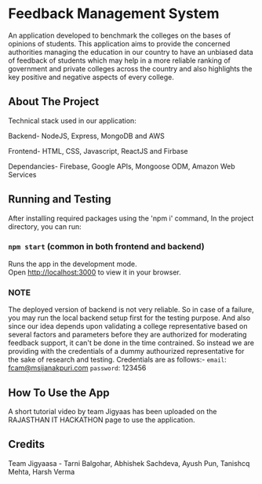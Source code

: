 
# Feedback Management System

An application developed to benchmark the colleges on the bases of opinions of students. 
This application aims to provide the concerned authorities managing the education in our country to have an unbiased data of feedback of students which may help in a more reliable ranking of government and private colleges across the country and also highlights the key positive and negative aspects of every college.


## About The Project
Technical stack used in our application:

Backend-
NodeJS,
Express,
MongoDB and 
AWS

Frontend- HTML, CSS, Javascript, ReactJS and Firbase

Dependancies- Firebase, Google APIs, Mongoose ODM, Amazon Web Services

## Running and Testing
After installing required packages using the 'npm i' command, In the project directory, you can run:

### `npm start` (common in both frontend and backend)

Runs the app in the development mode.\
Open [http://localhost:3000](http://localhost:3000) to view it in your browser.

### NOTE 
The deployed version of backend is not very reliable. So in case of a failure, you may run the local backend setup first for the testing purpose.
And also since our idea depends upon validating a college representative based on several factors and parameters before they are authorized for moderating feedback support, it can't be done in the time contrained. So instead we are providing with the credentials of a dummy authourized representative for the sake of research and testing.
Credentials are as follows:- 
`email`: fcam@msijanakpuri.com
`password`: 123456

## How To Use the App

A short tutorial video by team Jigyaas has been uploaded on the RAJASTHAN IT
HACKATHON page to use the application.

## Credits
Team Jigyaasa - Tarni Balgohar, Abhishek Sachdeva, Ayush Pun, Tanishcq Mehta, Harsh Verma
